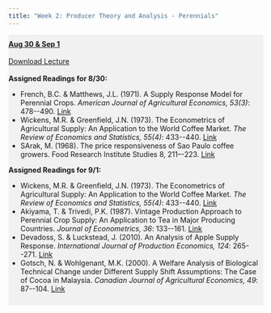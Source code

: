```yaml
---
title: "Week 2: Producer Theory and Analysis - Perennials"
---
```


<div style="background-color:rgba(0, 0, 0, 0.0470588); text-align:left; vertical-align: middle; padding:10px 0;">
<b><u>Aug 30 & Sep 1</u></b> <br> <br>
<a  href="/lectures/Week 02.pdf" target="_blank">Download Lecture</a> <br> <br>
<b>Assigned Readings for 8/30:</b> <br>

<ul>

  <li>French, B.C. & Matthews, J.L. (1971). A Supply Response Model for Perennial Crops. <i>American Journal of Agricultural Economics, 53(3)</i>: 478--490. <a  href="https://www.jstor.org/stable/1238225" target="_blank">Link </a> </li>
  <li> Wickens, M.R. & Greenfield, J.N. (1973). The Econometrics of Agricultural Supply: An Application to the World Coffee Market. <i>The Review of Economics and Statistics, 55(4)</i>: 433--440. <a  href="https://www.jstor.org/stable/1925665" target="_blank">Link</a></li>
  <li>SArak, M. (1968). The price responsiveness of Sao Paulo coffee growers. Food Research Institute Studies 8, 211–-223. <a  href="https://ideas.repec.org/a/ags/frisst/134980.html" target="_blank">Link</a></li>
</ul>

<b>Assigned Readings for 9/1:</b> <br>

<ul>
  <li> Wickens, M.R. & Greenfield, J.N. (1973). The Econometrics of Agricultural Supply: An Application to the World Coffee Market. <i>The Review of Economics and Statistics, 55(4)</i>: 433--440. <a  href="https://www.jstor.org/stable/1925665" target="_blank">Link</a></li>
  <li> Akiyama, T. & Trivedi, P.K. (1987). Vintage Production Approach to Perennial Crop Supply: An Application to Tea in Major Producing Countries. <i>Journal of Econometrics, 36</i>: 133--161. <a  href="http://www.sciencedirect.com/science/article/pii/0304-4076(87)90047-9" target="_blank">Link</a></li> 
  <li> Devadoss, S. & Luckstead, J. (2010). An Analysis of Apple Supply Response. <i>International Journal of Production Economics, 124</i>: 265--271. <a  href="https://www.sciencedirect.com/science/article/abs/pii/S0925527309004277" target="_blank">Link</a></li> 
  <li>  Gotsch, N. & Wohlgenant, M.K. (2000). A Welfare Analysis of Biological Technical Change under Different Supply Shift Assumptions: The Case of Cocoa in Malaysia. <i>Canadian Journal of Agricultural Economics, 49</i>: 87--104. <a  href="https://onlinelibrary.wiley.com/doi/abs/10.1111/j.1744-7976.2001.tb00292.x" target="_blank">Link</a></li> 
</ul>

</div>

